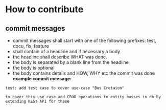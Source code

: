 # How to contribute

## commit messages
* commit messages shall start with one of the following prefixes: test, docu, fix, feature
* shall contain of a headline and if necessary a body
* the headline shall describe WHAT was done.
* the body is separated by a blank line from the headline
* the body is optional
* the body contains details and HOW, WHY etc the commit was done
**example commit meesage:**
```
test: add test case to cover use-case "Bus Cretaion"

to cover this use case add CRUD operations to entity busses in db by extending REST API for these
´´´
